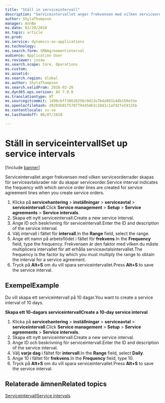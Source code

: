 ```yaml
---
title: "Ställ in serviceintervall"
description: "Serviceintervallet anger frekvensen med vilken serviceorderrader skapas för serviceavtalsrader när du skapar serviceorder."
author: ShylaThompson
manager: AnnBe
ms.date: 02/20/2018
ms.topic: article
ms.prod: 
ms.service: dynamics-ax-applications
ms.technology: 
ms.search.form: SMAAgreementinterval
audience: Application User
ms.reviewer: josaw
ms.search.scope: Core, Operations
ms.custom: 
ms.assetid: 
ms.search.region: Global
ms.author: ShylaThompson
ms.search.validFrom: 2016-02-28
ms.dyn365.ops.version: AX 7.0.0
ms.translationtype: HT
ms.sourcegitcommit: 1d98cbff30620256c9d13e7b4a90314db150e33e
ms.openlocfilehash: d9203b01f578779d45d63c18d1c1afd2fe59125b
ms.contentlocale: sv-se
ms.lasthandoff: 08/07/2018

---
```


# <a name="set-up-service-intervals"></a><span data-ttu-id="49feb-103">Ställ in serviceintervall</span><span class="sxs-lookup"><span data-stu-id="49feb-103">Set up service intervals</span></span>  

[!include [banner](../includes/banner.md)]

<span data-ttu-id="49feb-104">Serviceintervallet anger frekvensen med vilken serviceorderrader skapas för serviceavtalsrader när du skapar serviceorder.</span><span class="sxs-lookup"><span data-stu-id="49feb-104">Service interval indicates the frequency with which service order lines are created for service agreement lines when you create service orders.</span></span>

1. <span data-ttu-id="49feb-105">Klicka på **servicehantering** \> **inställningar** \> **serviceavtal** \> **serviceintervall**.</span><span class="sxs-lookup"><span data-stu-id="49feb-105">Click **Service management** \> **Setup** \> **Service agreements** \> **Service intervals**.</span></span>
2. <span data-ttu-id="49feb-106">Skapa ett nytt serviceintervall.</span><span class="sxs-lookup"><span data-stu-id="49feb-106">Create a new service interval.</span></span>
3. <span data-ttu-id="49feb-107">Ange ID och beskrivning för serviceintervall.</span><span class="sxs-lookup"><span data-stu-id="49feb-107">Enter the ID and description of the service interval.</span></span>
4. <span data-ttu-id="49feb-108">Välj intervall i fältet för **intervall**.</span><span class="sxs-lookup"><span data-stu-id="49feb-108">In the **Range** field, select the range.</span></span>
5. <span data-ttu-id="49feb-109">Ange ett namn på arbetsflödet i fältet för **frekvens**.</span><span class="sxs-lookup"><span data-stu-id="49feb-109">In the **Frequency** field, type the frequency.</span></span> <span data-ttu-id="49feb-110">Frekvensen är den faktor med vilken du måste multiplicera intervallet för att erhålla serviceavtalsintervallet.</span><span class="sxs-lookup"><span data-stu-id="49feb-110">The frequency is the factor by which you must multiply the range to obtain the interval for a service agreement.</span></span>
6. <span data-ttu-id="49feb-111">Tryck på **Alt+S** om du vill spara serviceintervallet.</span><span class="sxs-lookup"><span data-stu-id="49feb-111">Press **Alt+S** to save the service interval.</span></span>

## <a name="example"></a><span data-ttu-id="49feb-112">Exempel</span><span class="sxs-lookup"><span data-stu-id="49feb-112">Example</span></span>

<span data-ttu-id="49feb-113">Du vill skapa ett serviceintervall på 10 dagar.</span><span class="sxs-lookup"><span data-stu-id="49feb-113">You want to create a service interval of 10 days.</span></span>

<span data-ttu-id="49feb-114">**Skapa ett 10-dagars serviceintervall**</span><span class="sxs-lookup"><span data-stu-id="49feb-114">**Create a 10-day service interval**</span></span>

1. <span data-ttu-id="49feb-115">Klicka på **servicehantering** \> **inställningar** \> **serviceavtal** \> **serviceintervall**.</span><span class="sxs-lookup"><span data-stu-id="49feb-115">Click **Service management** \> **Setup** \> **Service agreements** \> **Service intervals**.</span></span>
2. <span data-ttu-id="49feb-116">Skapa ett nytt serviceintervall.</span><span class="sxs-lookup"><span data-stu-id="49feb-116">Create a new service interval.</span></span>
3. <span data-ttu-id="49feb-117">Ange ID och beskrivning för serviceintervall.</span><span class="sxs-lookup"><span data-stu-id="49feb-117">Enter the ID and description of the service interval.</span></span>
4. <span data-ttu-id="49feb-118">Välj **varje dag** i fältet för **intervall**.</span><span class="sxs-lookup"><span data-stu-id="49feb-118">In the **Range** field, select **Daily**.</span></span>
5. <span data-ttu-id="49feb-119">Ange 10 i fältet för **frekvens**.</span><span class="sxs-lookup"><span data-stu-id="49feb-119">In the **Frequency** field, type 10.</span></span>
6. <span data-ttu-id="49feb-120">Tryck på **Alt+S** om du vill spara serviceintervallet.</span><span class="sxs-lookup"><span data-stu-id="49feb-120">Press **Alt+S** to save the service interval.</span></span>

## <a name="related-topics"></a><span data-ttu-id="49feb-121">Relaterade ämnen</span><span class="sxs-lookup"><span data-stu-id="49feb-121">Related topics</span></span>

[<span data-ttu-id="49feb-122">Serviceintervall</span><span class="sxs-lookup"><span data-stu-id="49feb-122">Service intervals</span></span>](service-intervals.md)  

